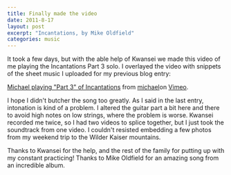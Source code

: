 ```yaml
---
title: Finally made the video
date: 2011-8-17
layout: post
excerpt: "Incantations, by Mike Oldfield"
categories: music
---
```


It took a few days, but with the able help of Kwansei we made this video
of me playing the Incantations Part 3 solo. I overlayed the video with
snippets of the sheet music I uploaded for my previous blog entry:
  
  
  
[Michael playing "Part 3" of Incantations](http://vimeo.com/27834710) from
[michael](http://vimeo.com/user3230022)on [Vimeo](http://vimeo.com/).
  
  
  
I hope I didn't butcher the song too greatly. As I said in the last entry,
intonation is kind of a problem. I altered the guitar part a bit here and
there to avoid high notes on low strings, where the problem is worse. Kwansei
recorded me twice, so I had two videos to splice together, but I just took
the soundtrack from one video. I couldn't resisted embedding a few photos
from my weekend trip to the Wilder Kaiser mountains.
  
  
Thanks to Kwansei for the help, and the rest of the family for putting
up with my constant practicing! Thanks to Mike Oldfield for an amazing
song from an incredible album.

